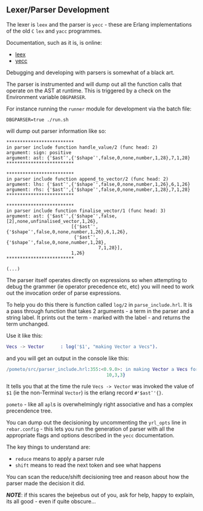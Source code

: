 ## Lexer/Parser Development


The lexer is `leex` and the parser is `yecc` - these are Erlang implementations of the old `C` `lex` and `yacc` programmes.

Documentation, such as it is, is online:

* [leex](https://erlang.org/doc/man/leex.html)
* [yecc](https://erlang.org/doc/man/yecc.html)

Debugging and developing with parsers is somewhat of a black art.

The parser is instrumented and will dump out all the function calls that operate on the AST at runtime. This is triggered by a check on the Environment variable `DBGPARSER`.

For instance running the `runner` module for development via the batch file:

```
DBGPARSER=true ./run.sh
```

will dump out parser information like so:

```
*************************
in parser include function handle_value/2 (func head: 2)
argument: sign: positive
argument: ast: {'$ast¯',{'$shape¯',false,0,none,number,1,28},7,1,28}
*************************

*************************
in parser include function append_to_vector/2 (func head: 2)
argument: lhs: {'$ast¯',{'$shape¯',false,0,none,number,1,26},6,1,26}
argument: rhs: {'$ast¯',{'$shape¯',false,0,none,number,1,28},7,1,28}
*************************

*************************
in parser include function finalise_vector/1 (func head: 3)
argument: ast: {'$ast¯',{'$shape¯',false,[2],none,unfinalised_vector,1,26},
                        [{'$ast¯',{'$shape¯',false,0,none,number,1,26},6,1,26},
                         {'$ast¯',{'$shape¯',false,0,none,number,1,28},
                                  7,1,28}],
                        1,26}
*************************

(...)

```

The parser itself operates directly on expressions so when attempting to debug the grammer (ie operator precedence etc, etc) you will need to work out the invocation order of parse expressions.

To help you do this there is function called `log/2` in `parse_include.hrl`. It is a pass through function that takes 2 arguments - a term in the parser and a string label. It prints out the term - marked with the label - and returns the term unchanged.

Use it like this:

```erlang
Vecs -> Vector      : log('$1', "making Vector a Vecs").
```

and you will get an output in the console like this:

```erlang
/pometo/src/parser_include.hrl:355:<0.9.0>: in making Vector a Vecs for {'$ast¯',{'$shape¯',false,0,none,number,3,3},
                                     10,3,3}
```

It tells you that at the time the rule `Vecs -> Vector` was invoked the value of `$1` (ie the non-Terminal `Vector`) is the erlang record `#'$ast¯'{}`.

`pometo` - like all `apl`s is overwhelmingly right associative and has a complex precendence tree.

You can dump out the decisioning by uncommenting the `yrl_opts` line in `rebar.config` - this lets you run the generation of parser with all the appropriate flags and options described in the `yecc` documentation.

The key things to understand are:

* `reduce` means to apply a parser rule
* `shift` means to read the next token and see what happens

You can scan the reduce/shift decisioning tree and reason about how the parser made the decision it did.

***NOTE***: if this scares the bejeebus out of you, ask for help, happy to explain, its all good - even if quite obscure...

